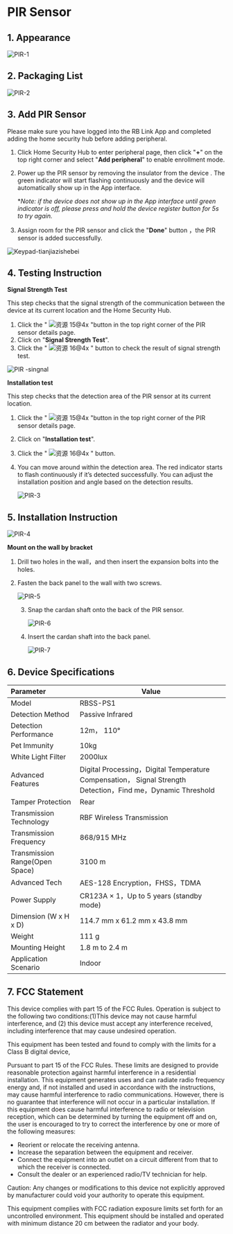# PIR Sensor

## 1. Appearance

![PIR-1](https://dusunprj.oss-us-west-1.aliyuncs.com/PIR-1.png)

## 2. Packaging List

![PIR-2](https://dusunprj.oss-us-west-1.aliyuncs.com/PIR-2.png)

## 3. Add PIR Sensor 

Please make sure you have logged into the RB Link App and completed adding the home security hub before adding peripheral.

1. Click Home Security Hub to enter peripheral page, then click "**+**" on the top right corner and select "**Add peripheral**" to enable enrollment mode.

2. Power up the PIR sensor by removing the insulator from the device . The green indicator will start flashing continuously and the device will automatically show up in the App interface.

   **Note: if the device does not show up in the App interface until green indicator is off, please press and hold the device register button for 5s to try again.*

3. Assign room for the PIR sensor and click the "**Done**" button ，the PIR sensor is added successfully.

![Keypad-tianjiazishebei](https://dusunprj.oss-us-west-1.aliyuncs.com/Keypad-tianjiazishebei.png)

## 4. Testing Instruction

**Signal Strength Test**

This step checks that the signal strength of the communication between the device at its current location and the Home Security Hub.

1. Click the " ![资源 15@4x](https://dusunprj.oss-us-west-1.aliyuncs.com/%E8%B5%84%E6%BA%90%2015@4x.png) "button in the top right corner of the PIR sensor details page.
2. Click on "**Signal Strength Test**".
3. Click the " ![资源 16@4x](https://dusunprj.oss-us-west-1.aliyuncs.com/%E8%B5%84%E6%BA%90%2016@4x.png) " button to check the result of signal strength test.

![PIR -singnal](https://dusunprj.oss-us-west-1.aliyuncs.com/PIR%20-singnal.png)

**Installation test**

This step checks that the detection area of the PIR sensor at its current location.

1. Click the " ![资源 15@4x](https://dusunprj.oss-us-west-1.aliyuncs.com/%E8%B5%84%E6%BA%90%2015@4x.png) "button in the top right corner of the PIR sensor details page.

2. Click on "**Installation test**".

3. Click the " ![资源 16@4x](https://dusunprj.oss-us-west-1.aliyuncs.com/%E8%B5%84%E6%BA%90%2016@4x.png) " button.

4. You can move around within the detection area. The red indicator starts to flash continuously if it’s detected successfully. You can adjust the installation position and angle based on the detection results. 

   ![PIR-3](https://dusunprj.oss-us-west-1.aliyuncs.com/PIR-3.png)

## 5. Installation Instruction

![PIR-4](https://dusunprj.oss-us-west-1.aliyuncs.com/PIR-4.png)

**Mount on the wall by bracket**

1. Drill two holes in the wall，and then insert the expansion bolts into the holes.

2. Fasten the back panel to the wall with two screws.

   ![PIR-5](https://dusunprj.oss-us-west-1.aliyuncs.com/PIR-5.png)

   3. Snap the cardan shaft onto the back of the PIR sensor.

      ![PIR-6](https://dusunprj.oss-us-west-1.aliyuncs.com/PIR-6.png)

   4. Insert the cardan shaft into the back panel.

      ![PIR-7](https://dusunprj.oss-us-west-1.aliyuncs.com/PIR-7.png)

## 6. Device Specifications

| Parameter                      | Value                                                        |
| :----------------------------- | ------------------------------------------------------------ |
| Model                          | RBSS-PS1                                                     |
| Detection Method               | Passive Infrared                                             |
| Detection Performance          | 12m， 110°                                                   |
| Pet Immunity                   | 10kg                                                         |
| White Light Filter             | 2000lux                                                      |
| Advanced Features              | Digital Processing，Digital Temperature Compensation， Signal Strength Detection，Find me，Dynamic Threshold |
| Tamper Protection              | Rear                                                         |
| Transmission Technology        | RBF Wireless Transmission                                    |
| Transmission Frequency         | 868/915 MHz                                                  |
| Transmission Range(Open Space) | 3100 m                                                       |
| Advanced Tech                  | AES-128 Encryption，FHSS，TDMA                               |
| Power Supply                   | CR123A × 1，Up to 5 years (standby mode)                     |
| Dimension (W x H x D)          | 114.7 mm x 61.2 mm x 43.8 mm                                 |
| Weight                         | 111 g                                                        |
| Mounting Height                | 1.8 m to 2.4 m                                               |
| Application Scenario           | Indoor                                                       |

## 7. FCC  Statement

This device complies with part 15 of the FCC Rules. Operation is subject to the following two conditions:(1)This device may not cause harmful interference, and (2) this device must accept any interference received, including interference that may cause undesired operation.

This equipment has been tested and found to comply with the limits for a Class B digital device,

Pursuant to part 15 of the FCC Rules. These limits are designed to provide reasonable protection against harmful interference in a residential installation. This equipment generates uses and can radiate radio frequency energy and, if not installed and used in accordance with the instructions, may cause harmful interference to radio communications. However, there is no guarantee that interference will not occur in a particular installation. If this equipment does cause harmful interference to radio or television reception, which can be determined by turning the equipment off and on, the user is encouraged to try to correct the interference by one or more of the following measures:

- Reorient or relocate the receiving antenna.
- Increase the separation between the equipment and receiver.
- Connect the equipment into an outlet on a circuit different from that to which the receiver is connected.
- Consult the dealer or an experienced radio/TV technician for help.

Caution: Any changes or modifications to this device not explicitly approved by manufacturer could void your authority to operate this equipment.

This equipment complies with FCC radiation exposure limits set forth for an uncontrolled environment. This equipment should be installed and operated with minimum distance 20 cm between the radiator and your body.


